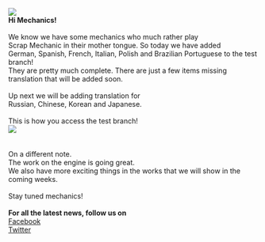 ![](http://i.imgur.com/G2HDuuP.png)<br/>
**Hi Mechanics!**<br/>
<br/>
We know we have some mechanics who much rather play <br/>
Scrap Mechanic in their mother tongue. So today we have added <br/>
German, Spanish, French, Italian, Polish and Brazilian Portuguese to the test branch! <br/>
They are pretty much complete. There are just a few items missing translation that will be added soon. <br/>
<br/>
Up next we will be adding translation for <br/>
Russian, Chinese, Korean and Japanese.<br/>
<br/>
This is how you access the test branch!<br/>
![](http://i.imgur.com/3RWu68O.png)<br/>
<br/>
<br/>
On a different note. <br/>
The work on the engine is going great. <br/>
We also have more exciting things in the works that we will show in the coming weeks. <br/>
<br/>
Stay tuned mechanics!<br/>
<br/>
**For all the latest news, follow us on** <br/>
[Facebook](https://www.facebook.com/scrapmechanic/)<br/>
[Twitter](https://twitter.com/ScrapMechanic)<br/>
<br/>
